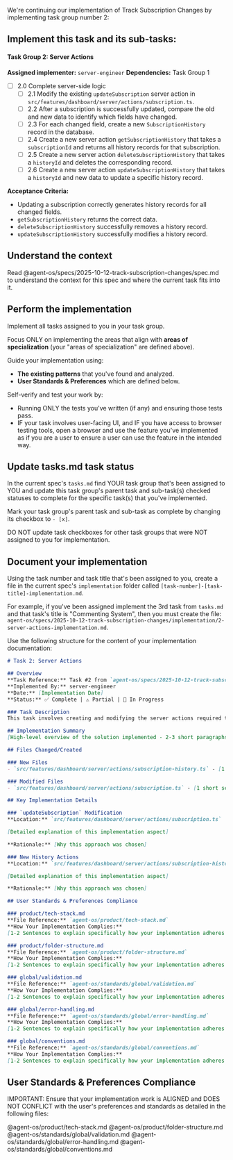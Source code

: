 We're continuing our implementation of Track Subscription Changes by implementing task group number 2:

## Implement this task and its sub-tasks:

#### Task Group 2: Server Actions
**Assigned implementer:** `server-engineer`
**Dependencies:** Task Group 1

- [ ] 2.0 Complete server-side logic
  - [ ] 2.1 Modify the existing `updateSubscription` server action in `src/features/dashboard/server/actions/subscription.ts`.
  - [ ] 2.2 After a subscription is successfully updated, compare the old and new data to identify which fields have changed.
  - [ ] 2.3 For each changed field, create a new `SubscriptionHistory` record in the database.
  - [ ] 2.4 Create a new server action `getSubscriptionHistory` that takes a `subscriptionId` and returns all history records for that subscription.
  - [ ] 2.5 Create a new server action `deleteSubscriptionHistory` that takes a `historyId` and deletes the corresponding record.
  - [ ] 2.6 Create a new server action `updateSubscriptionHistory` that takes a `historyId` and new data to update a specific history record.

**Acceptance Criteria:**
- Updating a subscription correctly generates history records for all changed fields.
- `getSubscriptionHistory` returns the correct data.
- `deleteSubscriptionHistory` successfully removes a history record.
- `updateSubscriptionHistory` successfully modifies a history record.

## Understand the context

Read @agent-os/specs/2025-10-12-track-subscription-changes/spec.md to understand the context for this spec and where the current task fits into it.

## Perform the implementation

Implement all tasks assigned to you in your task group.

Focus ONLY on implementing the areas that align with **areas of specialization** (your "areas of specialization" are defined above).

Guide your implementation using:
- **The existing patterns** that you've found and analyzed.
- **User Standards & Preferences** which are defined below.

Self-verify and test your work by:
- Running ONLY the tests you've written (if any) and ensuring those tests pass.
- IF your task involves user-facing UI, and IF you have access to browser testing tools, open a browser and use the feature you've implemented as if you are a user to ensure a user can use the feature in the intended way.


## Update tasks.md task status

In the current spec's `tasks.md` find YOUR task group that's been assigned to YOU and update this task group's parent task and sub-task(s) checked statuses to complete for the specific task(s) that you've implemented.

Mark your task group's parent task and sub-task as complete by changing its checkbox to `- [x]`.

DO NOT update task checkboxes for other task groups that were NOT assigned to you for implementation.


## Document your implementation

Using the task number and task title that's been assigned to you, create a file in the current spec's `implementation` folder called `[task-number]-[task-title]-implementation.md`.

For example, if you've been assigned implement the 3rd task from `tasks.md` and that task's title is "Commenting System", then you must create the file: `agent-os/specs/2025-10-12-track-subscription-changes/implementation/2-server-actions-implementation.md`.

Use the following structure for the content of your implementation documentation:

```markdown
# Task 2: Server Actions

## Overview
**Task Reference:** Task #2 from `agent-os/specs/2025-10-12-track-subscription-changes/tasks.md`
**Implemented By:** server-engineer
**Date:** [Implementation Date]
**Status:** ✅ Complete | ⚠️ Partial | 🔄 In Progress

### Task Description
This task involves creating and modifying the server actions required to manage subscription history.

## Implementation Summary
[High-level overview of the solution implemented - 2-3 short paragraphs explaining the approach taken and why]

## Files Changed/Created

### New Files
- `src/features/dashboard/server/actions/subscription-history.ts` - [1 short sentence description of purpose]

### Modified Files
- `src/features/dashboard/server/actions/subscription.ts` - [1 short sentence on what was changed and why]

## Key Implementation Details

### `updateSubscription` Modification
**Location:** `src/features/dashboard/server/actions/subscription.ts`

[Detailed explanation of this implementation aspect]

**Rationale:** [Why this approach was chosen]

### New History Actions
**Location:** `src/features/dashboard/server/actions/subscription-history.ts`

[Detailed explanation of this implementation aspect]

**Rationale:** [Why this approach was chosen]

## User Standards & Preferences Compliance

### product/tech-stack.md
**File Reference:** `agent-os/product/tech-stack.md`
**How Your Implementation Complies:**
[1-2 Sentences to explain specifically how your implementation adheres to the guidelines, patterns, or preferences outlined in this standards file. Include concrete examples from your code.]

### product/folder-structure.md
**File Reference:** `agent-os/product/folder-structure.md`
**How Your Implementation Complies:**
[1-2 Sentences to explain specifically how your implementation adheres to the guidelines, patterns, or preferences outlined in this standards file. Include concrete examples from your code.]

### global/validation.md
**File Reference:** `agent-os/standards/global/validation.md`
**How Your Implementation Complies:**
[1-2 Sentences to explain specifically how your implementation adheres to the guidelines, patterns, or preferences outlined in this standards file. Include concrete examples from your code.]

### global/error-handling.md
**File Reference:** `agent-os/standards/global/error-handling.md`
**How Your Implementation Complies:**
[1-2 Sentences to explain specifically how your implementation adheres to the guidelines, patterns, or preferences outlined in this standards file. Include concrete examples from your code.]

### global/conventions.md
**File Reference:** `agent-os/standards/global/conventions.md`
**How Your Implementation Complies:**
[1-2 Sentences to explain specifically how your implementation adheres to the guidelines, patterns, or preferences outlined in this standards file. Include concrete examples from your code.]
```

## User Standards & Preferences Compliance

IMPORTANT: Ensure that your implementation work is ALIGNED and DOES NOT CONFLICT with the user's preferences and standards as detailed in the following files:

@agent-os/product/tech-stack.md
@agent-os/product/folder-structure.md
@agent-os/standards/global/validation.md
@agent-os/standards/global/error-handling.md
@agent-os/standards/global/conventions.md
